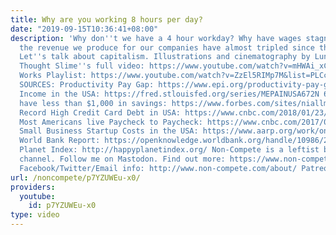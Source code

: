 ```yaml
---
title: Why are you working 8 hours per day?
date: "2019-09-15T10:36:41+08:00"
description: 'Why don''t we have a 4 hour workday? Why have wages stagnated while
  the revenue we produce for our companies have almost tripled since the early 1970s?
  Let''s talk about capitalism. Illustrations and cinematography by Luna Oi: youtube.com/lunaoi
  Thought Slime''s full video: https://www.youtube.com/watch?v=mHWAi_xCA_s How Anarchism
  Works Playlist: https://www.youtube.com/watch?v=ZzEl5RIMp7M&list=PLCcemL_x8RtdtFuib1Wl6VwyuYOEDb5Wv
  SOURCES: Productivity Pay Gap: https://www.epi.org/productivity-pay-gap/ Real Personal
  Income in the USA: https://fred.stlouisfed.org/series/MEPAINUSA672N 69% of Americans
  have less than $1,000 in savings: https://www.forbes.com/sites/niallmccarthy/2016/09/23/survey-69-of-americans-have-less-than-1000-in-savings-infographic/#2c7259421ae6
  Record High Credit Card Debt in USA: https://www.cnbc.com/2018/01/23/credit-card-debt-hits-record-high.html
  Most Americans live Paycheck to Paycheck: https://www.cnbc.com/2017/08/24/most-americans-live-paycheck-to-paycheck.html
  Small Business Startup Costs in the USA: https://www.aarp.org/work/on-the-job/info-09-2012/how-to-start-a-small-business.html
  World Bank Report: https://openknowledge.worldbank.org/handle/10986/20395 Happy
  Planet Index: http://happyplanetindex.org/ Non-Compete is a leftist blog and YouTube
  channel. Follow me on Mastodon. Find out more: https://www.non-compete.com/its-time-...
  Facebook/Twitter/Email info: http://www.non-compete.com/about/ Patreon: https://www.patreon.com/noncompete'
url: /noncompete/p7YZUWEu-x0/
providers:
  youtube:
    id: p7YZUWEu-x0
type: video
---
```

